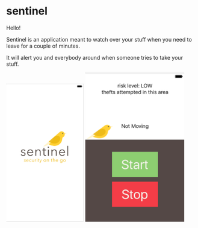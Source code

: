 # sentinel

Hello!

Sentinel is an application meant to watch over your stuff when you need to leave for a couple of minutes.

It will alert you and everybody around when someone tries to take your stuff.

![alt tag](https://raw.githubusercontent.com/alexmang/sentinel/master/assets/loadscreen.png) ![alt tag](https://raw.githubusercontent.com/alexmang/sentinel/master/assets/home.png)
